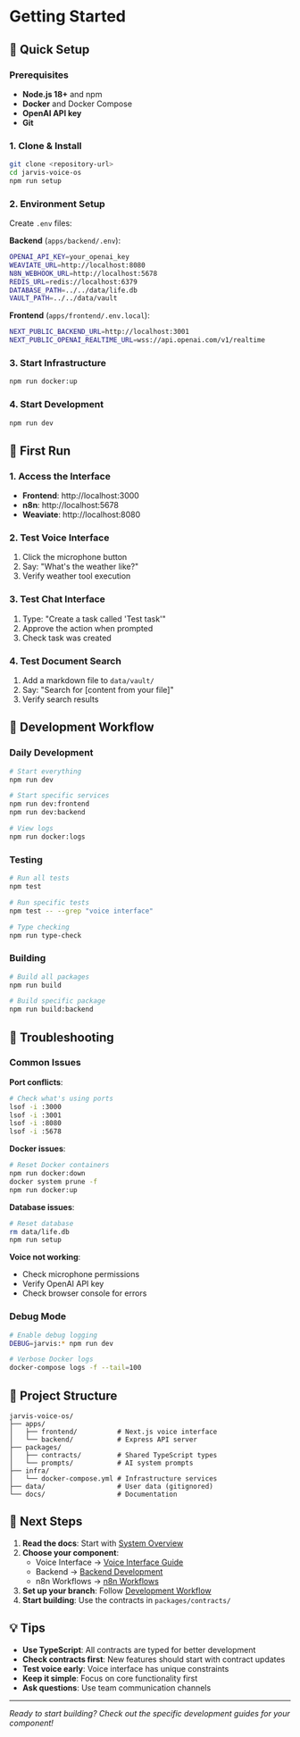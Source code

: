 # Getting Started

## 🚀 Quick Setup

### Prerequisites
- **Node.js 18+** and npm
- **Docker** and Docker Compose
- **OpenAI API key**
- **Git**

### 1. Clone & Install
```bash
git clone <repository-url>
cd jarvis-voice-os
npm run setup
```

### 2. Environment Setup
Create `.env` files:

**Backend** (`apps/backend/.env`):
```bash
OPENAI_API_KEY=your_openai_key
WEAVIATE_URL=http://localhost:8080
N8N_WEBHOOK_URL=http://localhost:5678
REDIS_URL=redis://localhost:6379
DATABASE_PATH=../../data/life.db
VAULT_PATH=../../data/vault
```

**Frontend** (`apps/frontend/.env.local`):
```bash
NEXT_PUBLIC_BACKEND_URL=http://localhost:3001
NEXT_PUBLIC_OPENAI_REALTIME_URL=wss://api.openai.com/v1/realtime
```

### 3. Start Infrastructure
```bash
npm run docker:up
```

### 4. Start Development
```bash
npm run dev
```

## 🎯 First Run

### 1. Access the Interface
- **Frontend**: http://localhost:3000
- **n8n**: http://localhost:5678
- **Weaviate**: http://localhost:8080

### 2. Test Voice Interface
1. Click the microphone button
2. Say: "What's the weather like?"
3. Verify weather tool execution

### 3. Test Chat Interface
1. Type: "Create a task called 'Test task'"
2. Approve the action when prompted
3. Check task was created

### 4. Test Document Search
1. Add a markdown file to `data/vault/`
2. Say: "Search for [content from your file]"
3. Verify search results

## 🔧 Development Workflow

### Daily Development
```bash
# Start everything
npm run dev

# Start specific services
npm run dev:frontend
npm run dev:backend

# View logs
npm run docker:logs
```

### Testing
```bash
# Run all tests
npm test

# Run specific tests
npm test -- --grep "voice interface"

# Type checking
npm run type-check
```

### Building
```bash
# Build all packages
npm run build

# Build specific package
npm run build:backend
```

## 🐛 Troubleshooting

### Common Issues

**Port conflicts**:
```bash
# Check what's using ports
lsof -i :3000
lsof -i :3001
lsof -i :8080
lsof -i :5678
```

**Docker issues**:
```bash
# Reset Docker containers
npm run docker:down
docker system prune -f
npm run docker:up
```

**Database issues**:
```bash
# Reset database
rm data/life.db
npm run setup
```

**Voice not working**:
- Check microphone permissions
- Verify OpenAI API key
- Check browser console for errors

### Debug Mode
```bash
# Enable debug logging
DEBUG=jarvis:* npm run dev

# Verbose Docker logs
docker-compose logs -f --tail=100
```

## 📁 Project Structure

```
jarvis-voice-os/
├── apps/
│   ├── frontend/          # Next.js voice interface
│   └── backend/           # Express API server
├── packages/
│   ├── contracts/         # Shared TypeScript types
│   └── prompts/           # AI system prompts
├── infra/
│   └── docker-compose.yml # Infrastructure services
├── data/                  # User data (gitignored)
└── docs/                  # Documentation
```

## 🎯 Next Steps

1. **Read the docs**: Start with [System Overview](./01-system-overview.md)
2. **Choose your component**: 
   - Voice Interface → [Voice Interface Guide](./02-voice-interface.md)
   - Backend → [Backend Development](./06-backend-development.md)
   - n8n Workflows → [n8n Workflows](./08-n8n-workflows.md)
3. **Set up your branch**: Follow [Development Workflow](./16-development-workflow.md)
4. **Start building**: Use the contracts in `packages/contracts/`

## 💡 Tips

- **Use TypeScript**: All contracts are typed for better development
- **Check contracts first**: New features should start with contract updates
- **Test voice early**: Voice interface has unique constraints
- **Keep it simple**: Focus on core functionality first
- **Ask questions**: Use team communication channels

---

*Ready to start building? Check out the specific development guides for your component!*
